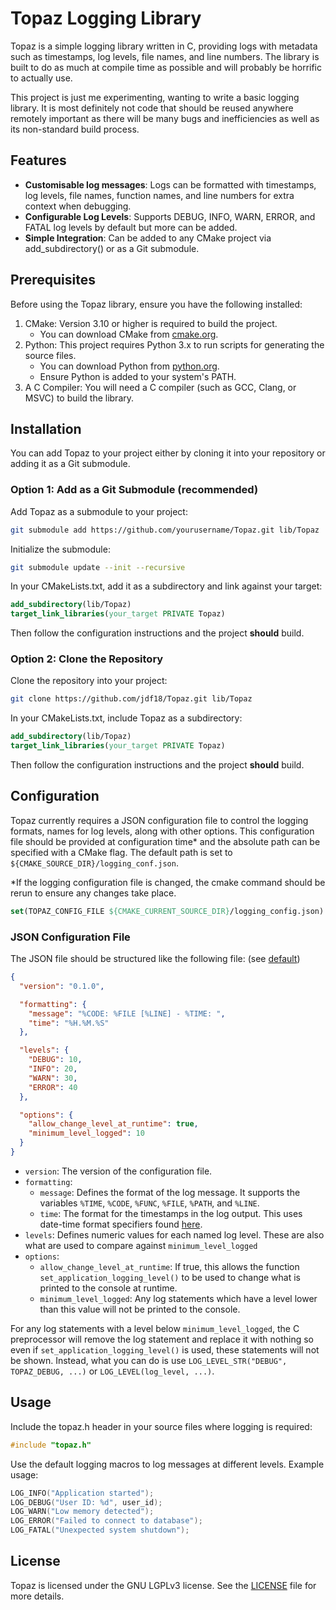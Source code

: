 # Topaz Logging Library

Topaz is a simple logging library written in C, providing logs with metadata such as timestamps, log levels, file names, and line numbers. 
The library is built to do as much at compile time as possible and will probably be horrific to actually  use.

This project is just me experimenting, wanting to write a basic logging library.
It is most definitely not code that should be reused anywhere remotely important as there will be many bugs and inefficiencies as well as its non-standard build process.


## Features
- **Customisable log messages**: Logs can be formatted with timestamps, log levels, file names, function names, and line numbers for extra context when debugging.
- **Configurable Log Levels**: Supports DEBUG, INFO, WARN, ERROR, and FATAL log levels by default but more can be added.
- **Simple Integration**: Can be added to any CMake project via add_subdirectory() or as a Git submodule.

## Prerequisites

Before using the Topaz library, ensure you have the following installed:

1. CMake: Version 3.10 or higher is required to build the project.
   - You can download CMake from [cmake.org](cmake.org).
2. Python: This project requires Python 3.x to run scripts for generating the source files.
   - You can download Python from [python.org](https://www.python.org/downloads/).
   - Ensure Python is added to your system's PATH. 
3. A C Compiler: You will need a C compiler (such as GCC, Clang, or MSVC) to build the library.

## Installation

You can add Topaz to your project either by cloning it into your repository or adding it as a Git submodule.

### Option 1: Add as a Git Submodule (recommended)

Add Topaz as a submodule to your project:

```bash
git submodule add https://github.com/yourusername/Topaz.git lib/Topaz
```
Initialize the submodule:

```bash
git submodule update --init --recursive
```

In your CMakeLists.txt, add it as a subdirectory and link against your target:

```cmake
add_subdirectory(lib/Topaz)
target_link_libraries(your_target PRIVATE Topaz)
```

Then follow the configuration instructions and the project **should** build. 

### Option 2: Clone the Repository

Clone the repository into your project:
```bash
git clone https://github.com/jdf18/Topaz.git lib/Topaz
```

In your CMakeLists.txt, include Topaz as a subdirectory:

```cmake
add_subdirectory(lib/Topaz)
target_link_libraries(your_target PRIVATE Topaz)
```

Then follow the configuration instructions and the project **should** build.

## Configuration

Topaz currently requires a JSON configuration file to control the logging formats, names for log levels, along with other options.
This configuration file should be provided at configuration time* and the absolute path can be specified with a CMake flag. 
The default path is set to `${CMAKE_SOURCE_DIR}/logging_conf.json`.

*If the logging configuration file is changed, the cmake command should be rerun to ensure any changes take place.  

```cmake
set(TOPAZ_CONFIG_FILE ${CMAKE_CURRENT_SOURCE_DIR}/logging_config.json)
```

### JSON Configuration File

The JSON file should be structured like the following file: (see [default](https://github.com/jdf18/Topaz/blob/main/default_conf.json))

```json
{
  "version": "0.1.0",

  "formatting": {
    "message": "%CODE: %FILE [%LINE] - %TIME: ",
    "time": "%H.%M.%S"
  },

  "levels": {
    "DEBUG": 10,
    "INFO": 20,
    "WARN": 30,
    "ERROR": 40
  },

  "options": {
    "allow_change_level_at_runtime": true,
    "minimum_level_logged": 10
  }
}
```

- `version`: The version of the configuration file.
- `formatting`:
  - `message`: Defines the format of the log message. It supports the variables `%TIME`, `%CODE`, `%FUNC`, `%FILE`, `%PATH`, and `%LINE`.
  - `time`: The format for the timestamps in the log output. This uses date-time format specifiers found [here](https://en.cppreference.com/w/c/chrono/strftime).
- `levels`: Defines numeric values for each named log level. These are also what are used to compare against `minimum_level_logged` 
- `options`:
  - `allow_change_level_at_runtime`: If true, this allows the function `set_application_logging_level()` to be used to change what is printed to the console at runtime.
  - `minimum_level_logged`: Any log statements which have a level lower than this value will not be printed to the console.

For any log statements with a level below `minimum_level_logged`, the C preprocessor will remove the log statement and replace it with nothing so even if `set_application_logging_level()` is used, these statements will not be shown.
Instead, what you can do is use `LOG_LEVEL_STR("DEBUG", TOPAZ_DEBUG, ...)` or `LOG_LEVEL(log_level, ...)`.

## Usage

Include the topaz.h header in your source files where logging is required:

```c
#include "topaz.h"
```

Use the default logging macros to log messages at different levels. Example usage:

```c
LOG_INFO("Application started");
LOG_DEBUG("User ID: %d", user_id);
LOG_WARN("Low memory detected");
LOG_ERROR("Failed to connect to database");
LOG_FATAL("Unexpected system shutdown");
```

## License

Topaz is licensed under the GNU LGPLv3 license. See the [LICENSE](https://github.com/jdf18/Topaz/blob/main/LICENSE) file for more details.
